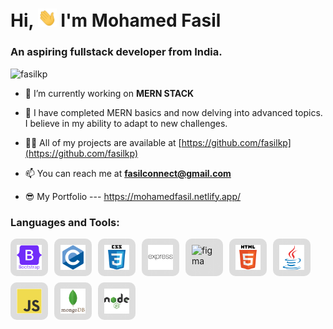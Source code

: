 <h1 align="left">
    Hi,
    <img src="https://raw.githubusercontent.com/ABSphreak/ABSphreak/master/gifs/Hi.gif" width="30px" />
    I'm Mohamed Fasil
</h1>
<h3 align="left">An aspiring fullstack developer from India.</h3>

<p align="left">
    <img src="https://komarev.com/ghpvc/?username=fasilkp&label=Profile%20views&color=0e75b6&style=flat" alt="fasilkp" />
</p>

- 🔭 I’m currently working on **MERN STACK**

- 🌱 I have completed MERN basics and now delving into advanced topics. I believe in my ability to adapt to new challenges.

- 👨‍💻 All of my projects are available at
  [https://github.com/fasilkp](https://github.com/fasilkp)

- 📫 You can reach me at **fasilconnect@gmail.com**

- 😎 My Portfolio --- https://mohamedfasil.netlify.app/

<h3 align="left">Languages and Tools:</h3>
<p align="left" style="display: flex; gap: 10px; flex-wrap: wrap;">
    <a href="https://getbootstrap.com" target="_blank" rel="noreferrer" style="background-color: rgba(202, 202, 202, 0.619); height: 60px; width: 60px; display: flex; justify-content: center; align-items: center; border-radius: 10px; backdrop-filter: blur(10px); text-decoration: none;">
        <img src="https://raw.githubusercontent.com/devicons/devicon/master/icons/bootstrap/bootstrap-plain-wordmark.svg" alt="bootstrap" width="40" height="40" />
    </a>
    <a href="https://www.cprogramming.com/" target="_blank" rel="noreferrer" style="background-color: rgba(202, 202, 202, 0.619); height: 60px; width: 60px; display: flex; justify-content: center; align-items: center; border-radius: 10px; backdrop-filter: blur(10px); text-decoration: none;">
        <img src="https://raw.githubusercontent.com/devicons/devicon/master/icons/c/c-original.svg" alt="c" width="40" height="40" />
    </a>
    <a href="https://www.w3schools.com/css/" target="_blank" rel="noreferrer" style="background-color: rgba(202, 202, 202, 0.619); height: 60px; width: 60px; display: flex; justify-content: center; align-items: center; border-radius: 10px; backdrop-filter: blur(10px); text-decoration: none;">
        <img src="https://raw.githubusercontent.com/devicons/devicon/master/icons/css3/css3-original-wordmark.svg" alt="css3" width="40" height="40" />
    </a>
    <a href="https://expressjs.com" target="_blank" rel="noreferrer" style="background-color: rgba(202, 202, 202, 0.619); height: 60px; width: 60px; display: flex; justify-content: center; align-items: center; border-radius: 10px; backdrop-filter: blur(10px); text-decoration: none;">
        <img src="https://raw.githubusercontent.com/devicons/devicon/master/icons/express/express-original-wordmark.svg" alt="express" width="40" height="40" />
    </a>
    <a href="https://www.figma.com/" target="_blank" rel="noreferrer" style="background-color: rgba(202, 202, 202, 0.619); height: 60px; width: 60px; display: flex; justify-content: center; align-items: center; border-radius: 10px; backdrop-filter: blur(10px); text-decoration: none;">
        <img src="https://www.vectorlogo.zone/logos/figma/figma-icon.svg" alt="figma" width="40" height="40" />
    </a>
    <a href="https://www.w3.org/html/" target="_blank" rel="noreferrer" style="background-color: rgba(202, 202, 202, 0.619); height: 60px; width: 60px; display: flex; justify-content: center; align-items: center; border-radius: 10px; backdrop-filter: blur(10px); text-decoration: none;">
        <img src="https://raw.githubusercontent.com/devicons/devicon/master/icons/html5/html5-original-wordmark.svg" alt="html5" width="40" height="40" />
    </a>
    <a href="https://www.java.com" target="_blank" rel="noreferrer" style="background-color: rgba(202, 202, 202, 0.619); height: 60px; width: 60px; display: flex; justify-content: center; align-items: center; border-radius: 10px; backdrop-filter: blur(10px); text-decoration: none;">
        <img src="https://raw.githubusercontent.com/devicons/devicon/master/icons/java/java-original.svg" alt="java" width="40" height="40" />
    </a>
    <a href="https://developer.mozilla.org/en-US/docs/Web/JavaScript" target="_blank" rel="noreferrer" style="background-color: rgba(202, 202, 202, 0.619); height: 60px; width: 60px; display: flex; justify-content: center; align-items: center; border-radius: 10px; backdrop-filter: blur(10px); text-decoration: none;">
        <img src="https://raw.githubusercontent.com/devicons/devicon/master/icons/javascript/javascript-original.svg" alt="javascript" width="40" height="40" />
    </a>
    <a href="https://www.mongodb.com/" target="_blank" rel="noreferrer" style="background-color: rgba(202, 202, 202, 0.619); height: 60px; width: 60px; display: flex; justify-content: center; align-items: center; border-radius: 10px; backdrop-filter: blur(10px); text-decoration: none;">
        <img src="https://raw.githubusercontent.com/devicons/devicon/master/icons/mongodb/mongodb-original-wordmark.svg" alt="mongodb" width="40" height="40" />
    </a>
    <a href="https://nodejs.org" target="_blank" rel="noreferrer" style="background-color: rgba(202, 202, 202, 0.619); height: 60px; width: 60px; display: flex; justify-content: center; align-items: center; border-radius: 10px; backdrop-filter: blur(10px); text-decoration: none;">
        <img src="https://raw.githubusercontent.com/devicons/devicon/master/icons/nodejs/nodejs-original-wordmark.svg" alt="nodejs" width="40" height="40" />
    </a>
</p>
